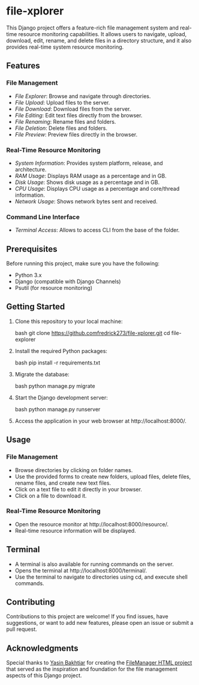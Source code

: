 # file-xplorer

This Django project offers a feature-rich file management system and real-time resource monitoring capabilities. It allows users to navigate, upload, download, edit, rename, and delete files in a directory structure, and it also provides real-time system resource monitoring.

## Features

### File Management

- *File Explorer*: Browse and navigate through directories.
- *File Upload*: Upload files to the server.
- *File Download*: Download files from the server.
- *File Editing*: Edit text files directly from the browser.
- *File Renaming*: Rename files and folders.
- *File Deletion*: Delete files and folders.
- *File Preview*: Preview files directly in the browser.

### Real-Time Resource Monitoring

- *System Information*: Provides system platform, release, and architecture.
- *RAM Usage*: Displays RAM usage as a percentage and in GB.
- *Disk Usage*: Shows disk usage as a percentage and in GB.
- *CPU Usage*: Displays CPU usage as a percentage and core/thread information.
- *Network Usage*: Shows network bytes sent and received.

### Command Line Interface

- *Terminal Access*: Allows to access CLI from the base of the folder.

## Prerequisites

Before running this project, make sure you have the following:

- Python 3.x
- Django (compatible with Django Channels)
- Psutil (for resource monitoring)

## Getting Started

1. Clone this repository to your local machine:

   bash
   git clone https://github.comfredrick273/file-xplorer.git
   cd file-explorer
   

2. Install the required Python packages:

   bash
   pip install -r requirements.txt
   

3. Migrate the database:

   bash
   python manage.py migrate
   

4. Start the Django development server:

   bash
   python manage.py runserver
   

5. Access the application in your web browser at http://localhost:8000/.

## Usage

### File Management

- Browse directories by clicking on folder names.
- Use the provided forms to create new folders, upload files, delete files, rename files, and create new text files.
- Click on a text file to edit it directly in your browser.
- Click on a file to download it.

### Real-Time Resource Monitoring

- Open the resource monitor at http://localhost:8000/resource/.
- Real-time resource information will be displayed.

## Terminal

- A terminal is also available for running commands on the server.
- Opens the terminal at http://localhost:8000/terminal/.
- Use the terminal to navigate to directories using cd, and execute shell commands.

## Contributing

Contributions to this project are welcome! If you find issues, have suggestions, or want to add new features, please open an issue or submit a pull request.

## Acknowledgments

Special thanks to [Yasin Bakhtiar](https://github.com/yasinbakhtiar) for creating the [FileManager HTML project](https://github.com/yasinbakhtiar/FileManager) that served as the inspiration and foundation for the file management aspects of this Django project.
